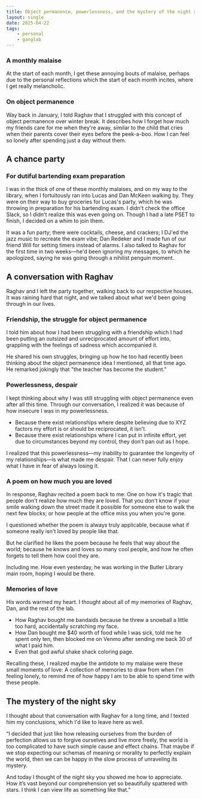 ```yaml
---
title: Object permanence, powerlessness, and the mystery of the night sky
layout: single
date: 2025-04-22
tags:
    - personal
    - ganglab
---
```

### A monthly malaise
At the start of each month, I get these annoying bouts of malaise, perhaps due to the personal reflections which the start of each month incites, where I get really melancholic.

### On object permanence
Way back in January, I told Raghav that I struggled with this concept of object permanence over winter break. It describes how I forget how much my friends care for me when they're away, similar to the child that cries when their parents cover their eyes before the peek-a-boo. How I can feel so lonely after spending just a day without them.

## A chance party
### For dutiful bartending exam preparation
I was in the thick of one of these monthly malaises, and on my way to the library, when I fortuitously ran into Lucas and Dan McKeen walking by. They were on their way to buy groceries for Lucas's party, which he was throwing in preparation for his bartending exam. I didn't check the office Slack, so I didn't realize this was even going on. Though I had a late PSET to finish, I decided on a whim to join them.

It was a fun party; there were cocktails, cheese, and crackers; I DJ'ed the jazz music to recreate the exam vibe; Dan Redeker and I made fun of our friend Will for setting timers instead of alarms. I also talked to Raghav for the first time in two weeks—he'd been ignoring my messages, to which he apologized, saying he was going through a nihilist penguin moment.

## A conversation with Raghav
Raghav and I left the party together, walking back to our respective houses. It was raining hard that night, and we talked about what we'd been going through in our lives.

### Friendship, the struggle for object permanence
I told him about how I had been struggling with a friendship which I had been putting an outsized and unreciprocated amount of effort into,
grappling with the feelings of sadness which accompanied it.

He shared his own struggles, bringing up how he too had recently been thinking about the object permanence idea I mentioned, all that time ago. He remarked jokingly that "the teacher has become the student."

### Powerlessness, despair
I kept thinking about why I was still struggling with object permanence even after all this time. Through our conversation, I realized it was because of how insecure I was in my powerlessness.

- Because there exist relationships where despite believing due to XYZ factors my effort is or should be reciprocated, it isn't.
- Because there exist relationships where I can put in infinite effort, yet due to circumstances beyond my control, they don't pan out as I hope.

I realized that this powerlessness—my inability to guarantee the longevity of my relationships—is what made me despair. That I can never fully enjoy what I have in fear of always losing it.

### A poem on how much you are loved
In response, Raghav recited a poem back to me: One on how it's tragic that people don't realize how much they are loved. That you don't know if your smile walking down the street made it possible for someone else to walk the next few blocks; or how people at the office miss you when you're gone.

I questioned whether the poem is always truly applicable, because what if someone really isn't loved by people like that.

But he clarified he likes the poem because he feels that way about the world; because he knows and loves so many cool people, and how he often forgets to tell them how cool they are.

Including me. How even yesterday, he was working in the Butler Library main room, hoping I would be there.

### Memories of love
His words warmed my heart. I thought about all of my memories of Raghav, Dan, and the rest of the lab.

- How Raghav bought me bandaids because he threw a snowball a little too hard, accidentally scratching my face.
- How Dan bought me $40 worth of food while I was sick, told me he spent only ten, then blocked me on Venmo after sending me back 30 of what I paid him.
- Even that god awful shake shack coloring page.

Recalling these, I realized maybe the antidote to my malaise were these small moments of love: A collection of memories to draw from when I'm feeling lonely, to remind me of how happy I am to be able to spend time with these people.

## The mystery of the night sky
I thought about that conversation with Raghav for a long time, and I texted him my conclusions, which I'd like to leave here as well.

“I decided that just like how releasing ourselves from the burden of perfection allows us to forgive ourselves and live more freely, the world is too complicated to have such simple cause and effect chains. That maybe if we stop expecting our schemas of meaning or morality to perfectly explain the world, then we can be happy in the slow process of unraveling its mystery.  
  
And today I thought of the night sky you showed me how to appreciate. How it’s vast beyond our comprehension yet so beautifully spattered with stars. I think I can view life as something like that.”